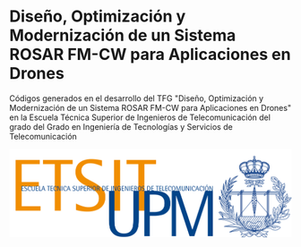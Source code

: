 # Diseño, Optimización y Modernización de un Sistema ROSAR FM-CW para Aplicaciones en Drones
Códigos generados en el desarrollo del TFG "Diseño, Optimización y Modernización de un Sistema ROSAR FM-CW para Aplicaciones en Drones" en la Escuela Técnica Superior de Ingenieros de Telecomunicación del grado 
del Grado en Ingeniería de Tecnologías y Servicios de Telecomunicación

![LogoEscuela](img/LOGO_ESCUELA.png)
